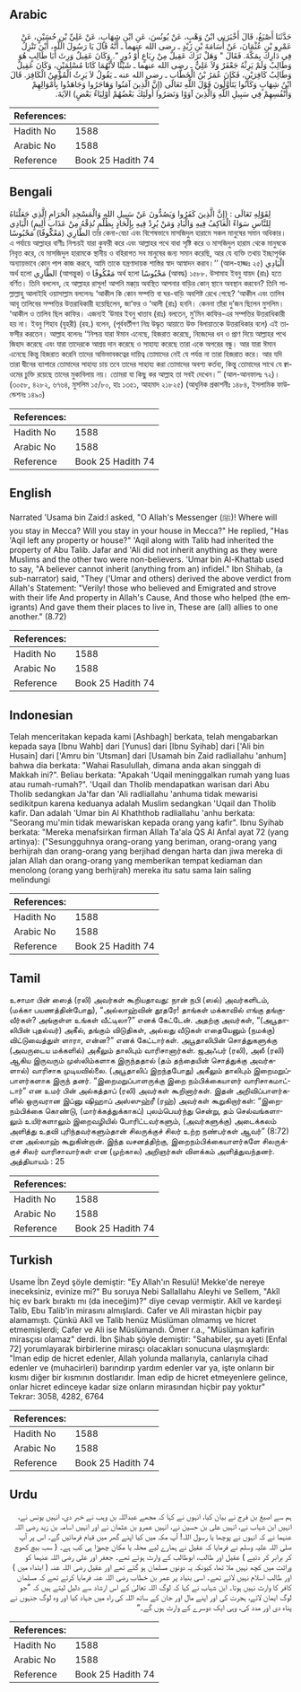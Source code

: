 ## Arabic


<div dir="rtl" lang="ar" style={{fontSize:'larger',backgroundColor:'#f8f9fa',padding:20}}>
حَدَّثَنَا أَصْبَغُ، قَالَ أَخْبَرَنِي ابْنُ وَهْبٍ، عَنْ يُونُسَ، عَنِ ابْنِ شِهَابٍ، عَنْ عَلِيِّ بْنِ حُسَيْنٍ، عَنْ عَمْرِو بْنِ عُثْمَانَ، عَنْ أُسَامَةَ بْنِ زَيْدٍ ـ رضى الله عنهما ـ أَنَّهُ قَالَ يَا رَسُولَ اللَّهِ، أَيْنَ تَنْزِلُ فِي دَارِكَ بِمَكَّةَ‏.‏ فَقَالَ ‏"‏ وَهَلْ تَرَكَ عَقِيلٌ مِنْ رِبَاعٍ أَوْ دُورٍ ‏"‏‏.‏ وَكَانَ عَقِيلٌ وَرِثَ أَبَا طَالِبٍ هُوَ وَطَالِبٌ وَلَمْ يَرِثْهُ جَعْفَرٌ وَلاَ عَلِيٌّ ـ رضى الله عنهما ـ شَيْئًا لأَنَّهُمَا كَانَا مُسْلِمَيْنِ، وَكَانَ عَقِيلٌ وَطَالِبٌ كَافِرَيْنِ، فَكَانَ عُمَرُ بْنُ الْخَطَّابِ ـ رضى الله عنه ـ يَقُولُ لاَ يَرِثُ الْمُؤْمِنُ الْكَافِرَ‏.‏ قَالَ ابْنُ شِهَابٍ وَكَانُوا يَتَأَوَّلُونَ قَوْلَ اللَّهِ تَعَالَى ‏(‏إِنَّ الَّذِينَ آمَنُوا وَهَاجَرُوا وَجَاهَدُوا بِأَمْوَالِهِمْ وَأَنْفُسِهِمْ فِي سَبِيلِ اللَّهِ وَالَّذِينَ آوَوْا وَنَصَرُوا أُولَئِكَ بَعْضُهُمْ أَوْلِيَاءُ بَعْضٍ‏)‏ الآيَةَ‏.‏
</div>
<div style={{backgroundColor:'#f8f9fa',padding:20, marginBottom: 10}}><table> <thead> <tr> <th>References:</th> <th></th> </tr> </thead> <tbody><tr><td>Hadith No</td><td>1588</td></tr><tr><td>Arabic No</td><td>1588</td></tr><tr><td>Reference</td><td>Book 25 Hadith 74</td></tr></tbody></table></div>

## Bengali


<div dir="ltr" lang="bn" style={{fontSize:'larger',backgroundColor:'#f8f9fa',padding:20}}>
لِقَوْلِهِ تَعَالَى : (إِنَّ الَّذِينَ كَفَرُوا وَيَصُدُّونَ عَنْ سَبِيلِ اللهِ وَالْمَسْجِدِ الْحَرَامِ الَّذِي جَعَلْنَاهُ لِلنَّاسِ سَوَاءً الْعَاكِفُ فِيهِ وَالْبَادِ وَمَنْ يُرِدْ فِيهِ بِإِلْحَادٍ بِظُلْمٍ نُذِقْهُ مِنْ عَذَابٍ أَلِيمٍ) الْبَادِي الطَّارِي (مَعْكُوفًا) مَحْبُوسًا তার কেনা-বেচা এবং বিশেষভাবে মাসজিদুল হারামে সকল মানুষের সমান অধিকার। এ পর্যায়ে আল্লাহর বাণীঃ নিশ্চয়ই যারা কুফরী করে এবং আল্লাহর পথে বাধা সৃষ্টি করে ও মাসজিদুল হারাম থেকে মানুষকে নিবৃত্ত করে, যে মাসজিদুল হারামকে স্থানীয় ও বহিরাগত সব মানুষের জন্য সমান করেছি, আর যে ব্যক্তি তথায় ইচ্ছাপূর্বক অন্যায়ভাবে কোন পাপ কাজ করবে, আমি তাকে যন্ত্রণাদায়ক শাস্তির স্বাদ আস্বাদন করাব।’’ (আল-হাজ্জঃ ২৫) الْبَادِي অর্থ হলো الطَّارِي (আগন্তুক) ও مَعْكُوفًا অর্থ হলো مَحْبُوسًا (আবদ্ধ) ১৫৮৮. উসামাহ ইবনু যায়দ (রাঃ) হতে বর্ণিত। তিনি বললেন, হে আল্লাহর রাসূল! আপনি মক্কা্য় অবস্থিত আপনার বাড়ির কোন্ স্থানে অবস্থান করবেন? তিনি সাল্লাল্লাহু আলাইহি ওয়াসাল্লাম বললেনঃ ‘আকীল কি কোন সম্পত্তি বা ঘর-বাড়ি অবশিষ্ট রেখে গেছে? ‘আকীল এবং তালিব আবূ তালিবের সম্পত্তির উত্তরাধিকারী হয়েছিলেন, জা‘ফর ও ‘আলী (রাঃ) হননি। কেননা তাঁরা দু’জন ছিলেন মুসলিম। ‘আকীল ও তালিব ছিল কাফির। এজন্যই ‘উমার ইবনু খাত্তাব (রাঃ) বলতেন, মু’মিন কাফির-এর সম্পত্তির উত্তরাধিকারী হয় না। ইবনু শিহাব (যুহরী) (রহ.) বলেন, (পূর্ববর্তীগণ নিম্ন উদ্ধৃত আয়াতে উক্ত বিলায়াতকে উত্তরাধিকার বলে) এই তাফসীর করতেন। আল্লাহ বলেনঃ ‘‘নিশ্চয় যারা ঈমান এনেছে, হিজরাত করেছে, নিজেদের ধন ও প্রাণ দিয়ে আল্লাহর পথে জিহাদ করেছে এবং যারা তাদেরকে আশ্রয় দান করেছে ও সাহায্য করেছে তারা একে অপরের বন্ধু। আর যারা ঈমান এনেছে কিন্তু হিজরাত করেনি তাদের অভিভাবকত্বের দায়িত্ব তোমাদের নেই যে পর্যন্ত না তারা হিজরাত করে। আর যদি তারা দ্বীনের ব্যাপারে তোমাদের সাহায্য চায় তবে তাদের সাহায্য করা তোমাদের অবশ্য কর্তব্য, কিন্তু তোমাদের সাথে যে ক্বাওমের চুক্তি রয়েছে তাদের মুকাবিলায় নয়। তোমরা যা কিছু কর আল্লাহ তা সবই দেখেন।’’ (আল-আনফালঃ ৭২)। (৩০৫৮, ৪২৮২, ৬৭৬৪, মুসলিম ১৫/৮০, হাঃ ১৩৫১, আহমাদ ২১৮২৫) (আধুনিক প্রকাশনীঃ ১৪৮৪, ইসলামিক ফাউন্ডেশনঃ ১৪৯০)
</div>
<div style={{backgroundColor:'#f8f9fa',padding:20, marginBottom: 10}}><table> <thead> <tr> <th>References:</th> <th></th> </tr> </thead> <tbody><tr><td>Hadith No</td><td>1588</td></tr><tr><td>Arabic No</td><td>1588</td></tr><tr><td>Reference</td><td>Book 25 Hadith 74</td></tr></tbody></table></div>

## English


<div dir="ltr" lang="en" style={{fontSize:'larger',backgroundColor:'#f8f9fa',padding:20}}>
Narrated 'Usama bin Zaid:I asked, "O Allah's Messenger (ﷺ)! Where will you stay in Mecca? Will you stay in your house in Mecca?" He replied, "Has 'Aqil left any property or house?" 'Aqil along with Talib had inherited the property of Abu Talib. Jafar and 'Ali did not inherit anything as they were Muslims and the other two were non-believers. 'Umar bin Al-Khattab used to say, "A believer cannot inherit (anything from an) infidel." Ibn Shihab, (a sub-narrator) said, "They ('Umar and others) derived the above verdict from Allah's Statement: "Verily! those who believed and Emigrated and strove with their life And property in Allah's Cause, And those who helped (the emigrants) And gave them their places to live in, These are (all) allies to one another." (8.72)
</div>
<div style={{backgroundColor:'#f8f9fa',padding:20, marginBottom: 10}}><table> <thead> <tr> <th>References:</th> <th></th> </tr> </thead> <tbody><tr><td>Hadith No</td><td>1588</td></tr><tr><td>Arabic No</td><td>1588</td></tr><tr><td>Reference</td><td>Book 25 Hadith 74</td></tr></tbody></table></div>

## Indonesian


<div dir="ltr" lang="id" style={{fontSize:'larger',backgroundColor:'#f8f9fa',padding:20}}>
Telah menceritakan kepada kami [Ashbagh] berkata, telah mengabarkan kepada saya [Ibnu Wahb] dari [Yunus] dari [Ibnu Syihab] dari ['Ali bin Husain] dari ['Amru bin 'Utsman] dari [Usamah bin Zaid radliallahu 'anhum] bahwa dia berkata: "Wahai Rasulullah, dimana anda akan singgah di Makkah ini?". Beliau berkata: "Apakah 'Uqail meninggalkan rumah yang luas atau rumah-rumah?". 'Uqail dan Tholib mendapatkan warisan dari Abu Tholib sedangkan Ja'far dan 'Ali radliallahu 'anhuma tidak mewarisi sedikitpun karena keduanya adalah Muslim sedangkan 'Uqail dan Tholib kafir. Dan adalah 'Umar bin Al Khaththob radliallahu 'anhu berkata: "Seorang mu'min tidak mewariskan kepada orang yang kafir". Ibnu Syihab berkata: "Mereka menafsirkan firman Allah Ta'ala QS Al Anfal ayat 72 (yang artinya): ("Sesungguhnya orang-orang yang beriman, orang-orang yang berhijrah dan orang-orang yang berjihad dengan harta dan jiwa mereka di jalan Allah dan orang-orang yang memberikan tempat kediaman dan menolong (orang yang berhijrah) mereka itu satu sama lain saling melindungi
</div>
<div style={{backgroundColor:'#f8f9fa',padding:20, marginBottom: 10}}><table> <thead> <tr> <th>References:</th> <th></th> </tr> </thead> <tbody><tr><td>Hadith No</td><td>1588</td></tr><tr><td>Arabic No</td><td>1588</td></tr><tr><td>Reference</td><td>Book 25 Hadith 74</td></tr></tbody></table></div>

## Tamil


<div dir="ltr" lang="ta" style={{fontSize:'larger',backgroundColor:'#f8f9fa',padding:20}}>
உசாமா பின் ஸைத் (ரலி) அவர்கள் கூறியதாவது: நான் நபி (ஸல்) அவர்களிடம், (மக்கா பயணத்தின்போது), “அல்லாஹ்வின் தூதரே! தாங்கள் மக்காவில் எங்கு தங்குவீர்கள்? அங்குள்ள உங்கள் வீட்டிலா?” எனக் கேட்டேன். அதற்கு அவர்கள், “(அபூதாலிபின் புதல்வர்) அகீல், தங்கும் விடுதிகள், அல்லது வீடுகள் எதையேனும் (நமக்கு) விட்டுவைத்துள் ளாரா, என்ன?” எனக் கேட்டார்கள். அபூதாலிபின் சொத்துகளுக்கு (அவருடைய மக்களில்) அகீலும் தாலிபும் வாரிசானார்கள். ஜஅஃபர் (ரலி), அலீ (ரலி) ஆகிய இருவரும் முஸ்லிம்களாக இருந்ததால் (தம் தந்தையின் சொத்துக்கு அவர்களால்) வாரிசாக முடியவில்லை. (அபூதாலிப் இறந்தபோது) அகீலும் தாலிபும் இறைமறுப்பாளர்களாக இருந் தனர். “இறைமறுப்பாளருக்கு இறை நம்பிக்கையாளர் வாரிசாகமாட்டார்” என உமர் பின் அல்கத்தாப் (ரலி) அவர்கள் கூறினார்கள். இதன் அறிவிப்பாளர்களில் ஒருவரான இப்னு ஷிஹாப் அஸ்ஸுஹ்ரீ (ரஹ்) அவர்கள் கூறுகிறார்கள்: “இறைநம்பிக்கை கொண்டு, (மார்க்கத்துக்காகப்) புலம்பெயர்ந்து சென்று, தம் செல்வங்களாலும் உயிர்களாலும் இறைவழியில் போரிட்டவர்களும், (அவர்களுக்கு) அடைக்கலம் அளித்து உதவி புரிந்தவர்களும்தான் சிலருக்குச் சிலர் உற்ற நண்பர்கள் ஆவர்” (8:72) என அல்லாஹ் கூறுகின்றான். இந்த வசனத்திற்கு, இறைநம்பிக்கையாளர்களே சிலருக்குச் சிலர் வாரிசாவார்கள் என (முற்கால) அறிஞர்கள் விளக்கம் அளித்துவந்தனர். அத்தியாயம் : 25
</div>
<div style={{backgroundColor:'#f8f9fa',padding:20, marginBottom: 10}}><table> <thead> <tr> <th>References:</th> <th></th> </tr> </thead> <tbody><tr><td>Hadith No</td><td>1588</td></tr><tr><td>Arabic No</td><td>1588</td></tr><tr><td>Reference</td><td>Book 25 Hadith 74</td></tr></tbody></table></div>

## Turkish


<div dir="ltr" lang="tr" style={{fontSize:'larger',backgroundColor:'#f8f9fa',padding:20}}>
Usame İbn Zeyd şöyle demiştir: "Ey Allah'ın Resulü! Mekke'de nereye ineceksiniz, evinize mi?" Bu soruya Nebi Sallallahu Aleyhi ve Sellem, "Akîl hiç ev bark bıraktı mı (da ineceğim)?" diye cevap vermiştir. Akîl ve kardeşi Talib, Ebu Talib'in mirasını almışlardı. Cafer ve Ali mirastan hiçbir pay alamamıştı. Çünkü Akîl ve Talib henüz Müslüman olmamış ve hicret etmemişlerdi; Cafer ve Ali ise Müslümandı. Ömer r.a., "Müslüman kafirin mirasçısı olamaz" derdi. İbn Şihab şöyle demiştir: "Sahabiler, şu ayeti [Enfal 72] yorumlayarak birbirlerine mirasçı olacakları sonucuna ulaşmışlardı: "İman edip de hicret edenler, Allah yolunda mallarıyla, canlarıyla cihad edenler ve (muhacirleri) barındırıp yardım edenler var ya, işte onların bir kısmı diğer bir kısmının dostlarıdır. İman edip de hicret etmeyenlere gelince, onlar hicret edinceye kadar size onların mirasından hiçbir pay yoktur" Tekrar: 3058, 4282, 6764
</div>
<div style={{backgroundColor:'#f8f9fa',padding:20, marginBottom: 10}}><table> <thead> <tr> <th>References:</th> <th></th> </tr> </thead> <tbody><tr><td>Hadith No</td><td>1588</td></tr><tr><td>Arabic No</td><td>1588</td></tr><tr><td>Reference</td><td>Book 25 Hadith 74</td></tr></tbody></table></div>

## Urdu


<div dir="rtl" lang="ur" style={{fontSize:'larger',backgroundColor:'#f8f9fa',padding:20}}>
ہم سے اصبغ بن فرج نے بیان کیا، انہوں نے کہا کہ مجھے عبداللہ بن وہب نے خبر دی، انہیں یونس نے، انہیں ابن شہاب نے، انہیں علی بن حسین نے، انہیں عمرو بن عثمان نے اور انہیں اسامہ بن زید رضی اللہ عنہما نے کہ انہوں نے پوچھا یا رسول اللہ! آپ مکہ میں کیا اپنے گھر میں قیام فرمائیں گے۔ اس پر آپ صلی اللہ علیہ وسلم نے فرمایا کہ عقیل نے ہمارے لیے محلہ یا مکان چھوڑا ہی کب ہے۔ ( سب بیچ کھوچ کر برابر کر دئیے ) عقیل اور طالب، ابوطالب کے وارث ہوئے تھے۔ جعفر اور علی رضی اللہ عنہما کو وراثت میں کچھ نہیں ملا تھا، کیونکہ یہ دونوں مسلمان ہو گئے تھے اور عقیل رضی اللہ عنہ ( ابتداء میں ) اور طالب اسلام نہیں لائے تھے۔ اسی بنیاد پر عمر بن خطاب رضی اللہ عنہ فرمایا کرتے تھے کہ مسلمان کافر کا وارث نہیں ہوتا۔ ابن شہاب نے کہا کہ لوگ اللہ تعالیٰ کے اس ارشاد سے دلیل لیتے ہیں کہ ”جو لوگ ایمان لائے، ہجرت کی اور اپنے مال اور جان کے ساتھ اللہ کی راہ میں جہاد کیا اور وہ لوگ جنہوں نے پناہ دی اور مدد کی، وہی ایک دوسرے کے وارث ہوں گے۔“
</div>
<div style={{backgroundColor:'#f8f9fa',padding:20, marginBottom: 10}}><table> <thead> <tr> <th>References:</th> <th></th> </tr> </thead> <tbody><tr><td>Hadith No</td><td>1588</td></tr><tr><td>Arabic No</td><td>1588</td></tr><tr><td>Reference</td><td>Book 25 Hadith 74</td></tr></tbody></table></div>